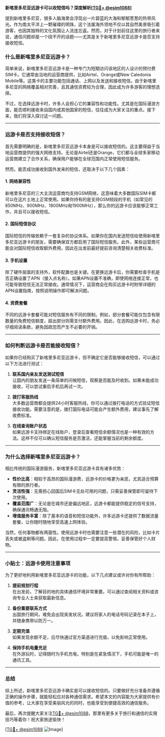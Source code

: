**新喀里多尼亚远游卡可以收短信吗？深度解析[[TG💪+ @esim1088](https://t.me/s/esim1088)]**

提到新喀里多尼亚，很多人脑海里会浮现出一片碧蓝的大海和郁郁葱葱的热带风光。作为南太平洋上一颗璀璨的明珠，这个法属海外领地不仅以其自然美景吸引着游客，也因其独特的文化氛围让人流连忘返。然而，对于计划前往这里的旅行者来说，通信问题却是一个绕不开的话题——尤其是关于新喀里多尼亚远游卡是否支持接收短信。

### **什么是新喀里多尼亚远游卡？**

简单来说，新喀里多尼亚远游卡是一种专门为短期访问该地区的人设计的预付费SIM卡。它通常由当地的运营商提供，比如Airtel、Orange或New Caledonia Mobile等。这类卡的主要功能包括通话、上网以及发送和接收短信。由于新喀里多尼亚的网络覆盖相对完善，且其通信资费较为合理，因此成为许多游客的理想选择。

不过，在选择远游卡时，许多人会担心它的兼容性和功能性。尤其是在国际漫游方面，能否顺利接收来自国内或其他国家的短信，往往成为大家关注的重点。接下来，我们将深入探讨这一问题。

---

### **远游卡是否支持接收短信？**

首先需要明确的是，新喀里多尼亚远游卡本身是可以接收短信的。这主要得益于当地运营商提供的强大网络支持。无论是Airtel还是Orange，它们都与全球多家移动运营商建立了合作关系，确保用户能够在全球范围内正常使用短信服务。

然而，能否成功接收到国外发来的短信，还取决于以下几个因素：

#### **1. 网络兼容性**
新喀里多尼亚的三大主流运营商均支持GSM网络，这意味着大多数国际SIM卡都可以在这片土地上正常使用。如果你持有的是支持GSM频段的手机（如常见的850MHz、900MHz、1800MHz和1900MHz），那么你的远游卡应该能够正常工作，并且可以接收短信。

#### **2. 国际短信协议**
国际短信的传输依赖于一套复杂的协议体系。如果你在国内发送短信给使用新喀里多尼亚远游卡的朋友，需要确保双方都启用了国际短信服务。此外，某些运营商可能会对国际短信收取额外费用，因此在出发前最好提前咨询清楚相关收费标准。

#### **3. 手机设置**
除了硬件层面的支持外，软件配置也是关键。在更换远游卡后，你需要检查手机是否正确设置了APN（接入点名称）。如果APN设置不准确，即使网络连接正常，也可能导致短信无法正常接收。通常情况下，运营商会在购买远游卡时附带详细的APN设置指南，按照说明操作即可解决问题。

#### **4. 资费套餐**
不同的远游卡套餐可能对短信服务有不同的限制。例如，部分套餐可能仅包含有限数量的免费短信额度，超出部分则需支付额外费用。因此，在选购远游卡时，务必仔细阅读条款，避免因疏忽而产生不必要的开销。

---

### **如何判断远游卡是否能接收短信？**

如果你已经购买了新喀里多尼亚远游卡，但不确定它是否能够接收短信，可以通过以下方法进行测试：

1. **联系国内亲友发送测试短信**  
   让国内的朋友发送一条简单的问候短信，观察是否能及时收到。如果未能成功接收，可以尝试重启手机后再试一次。

2. **拨打客服热线**  
   大多数运营商都会提供24小时客服热线，你可以通过拨打电话的方式验证短信接收功能。需要注意的是，拨打国际电话可能会产生额外费用，建议事先了解收费标准。

3. **在线查询账户状态**  
   如果远游卡支持绑定在线账户，登录后查看短信余额情况也是一种有效的方法。这样不仅可以确认短信服务是否激活，还能掌握当前的剩余额度。

---

### **为什么选择新喀里多尼亚远游卡？**

相比传统的国际漫游服务，新喀里多尼亚远游卡具有诸多优势：

- **性价比高**：相较于高昂的国际漫游费，远游卡的价格更为亲民，尤其适合预算有限的旅行者。
- **灵活性强**：无需担心回国后SIM卡无处可用的问题，只需妥善保管即可留待下次使用。
- **覆盖范围广**：无论是在城市还是偏远地区，远游卡都能提供稳定的信号支持，确保通讯畅通无阻。
- **增值服务丰富**：除了基本的语音和短信功能外，许多远游卡还提供了数据流量套餐，让你随时随地享受高速上网体验。

当然，任何事物都有两面性。使用远游卡时也需要注意一些潜在的风险，比如卡片丢失或被盗刷等问题。因此，在使用过程中一定要提高警惕，妥善保管好个人财物。

---

### **小贴士：远游卡使用注意事项**

为了更好地利用新喀里多尼亚远游卡的功能，以下几点建议或许对你有所帮助：

1. **提前规划行程**  
   在出发前，了解目的地的具体通信环境非常重要。可以通过查阅相关资料或咨询专业人士来获取最新信息。

2. **备份重要联系方式**  
   出国旅行期间，难免会出现突发状况。建议将家人的电话号码记录在本子上，并随身携带以防万一。

3. **定期充值**  
   如果发现余额不足，应尽快通过官方渠道进行充值，以免影响正常使用。

4. **保持手机电量充足**  
   在外游玩时，记得随时为手机充电，特别是在紧急情况下，手机可能是唯一的通讯工具。

---

### **总结**

综上所述，新喀里多尼亚远游卡确实是可以接收短信的。只要做好充分准备并遵循正确的操作步骤，就能轻松应对各种通信需求。希望本文的内容能为大家提供有价值的参考，让大家在享受美丽风光的同时，也能享受到便捷高效的通信服务。

最后，再次提醒大家关注[TG💪+ @esim1088](https://t.me/s/esim1088)，那里有更多关于旅行和通信的实用技巧等着你！祝大家旅途愉快！

[[TG💪+ @esim1088](https://t.me/s/esim1088) ![Image](https://i.postimg.cc/4NQfJmqS/Snipaste-2025-05-13-00-14-12.png)]